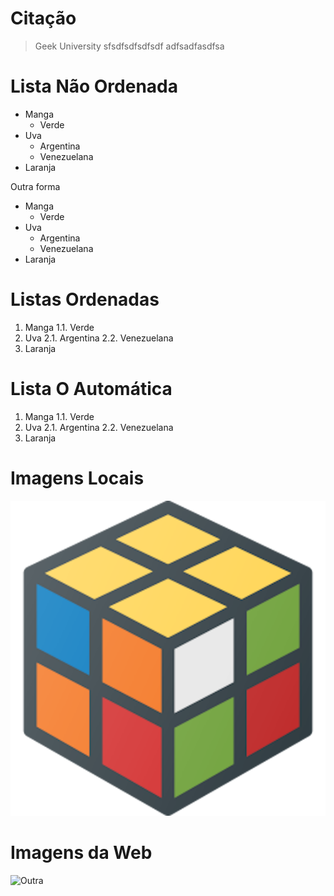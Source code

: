 # Citação

> Geek University
> sfsdfsdfsdfsdf
> adfsadfasdfsa

# Lista Não Ordenada

- Manga
  - Verde
- Uva
  - Argentina
  - Venezuelana
- Laranja

Outra forma

* Manga
  * Verde
* Uva
  * Argentina
  * Venezuelana
* Laranja

# Listas Ordenadas

1. Manga
  1.1. Verde
2. Uva
  2.1. Argentina
  2.2. Venezuelana
3. Laranja

# Lista O Automática

1. Manga
  1.1. Verde
1. Uva
  2.1. Argentina
  2.2. Venezuelana
1. Laranja

# Imagens Locais

![Geek](rubik.png)

# Imagens da Web

![Outra](https://encrypted-tbn0.gstatic.com/images?q=tbn%3AANd9GcTGdT-eZmokw7OoF7COwVB_gRRvIumRXYhWsGD-KZkbTKc5Bz19&usqp=CAU)

